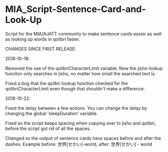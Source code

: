 # MIA_Script-Sentence-Card-and-Look-Up
Script for the MIA/AJATT community to make sentence cards easier as well as looking up words in qolibri faster.

CHANGES SINCE FIRST RELEASE:

2018-10-18:

Removed the use of the qolibriCharacterLimit variable. Now the jisho lookup funciton only searches in jisho, no matter how small the searched text is.

Fixed a bug that the qolibri lookup function checked for the qolibriCharacterLimit even though that shouldn't make a difference.


2018-10-22:

Fixed the delay between a few actions. You can change the delay by changing the global 'sleepDuration' variable.

Fixed so the script keeps spacing when copying over to jisho and qolibri, before the script got rid of all the spaces.

Changed so the output of sentence cards have spaces before and after the dashes. Example before: 世界[せかい]-world, after: 世界[せかい] - world
